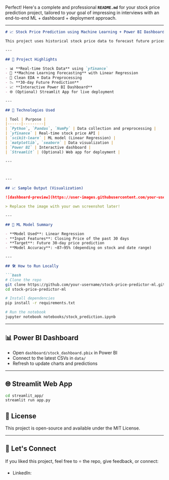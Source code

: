 Perfect! Here's a complete and professional **`README.md`** for your stock price prediction project, tailored to your goal of impressing in interviews with an end-to-end ML + dashboard + deployment approach.

---

```markdown
# 📈 Stock Price Prediction using Machine Learning + Power BI Dashboard

This project uses historical stock price data to forecast future prices using machine learning and visualize results in a Power BI dashboard. It demonstrates the end-to-end data science pipeline — from real-time data collection and ML modeling to business intelligence and optional deployment.

---

## 🚀 Project Highlights

- 📊 **Real-time Stock Data** using `yfinance`
- 🤖 **Machine Learning Forecasting** with Linear Regression
- 🧼 Clean EDA + Data Preprocessing
- 📉 **30-day Future Prediction**
- 📈 **Interactive Power BI Dashboard**
- 🌐 (Optional) Streamlit App for live deployment

---

## 🔧 Technologies Used

| Tool | Purpose |
|------|---------|
| `Python`, `Pandas`, `NumPy` | Data collection and preprocessing |
| `yfinance` | Real-time stock price API |
| `scikit-learn` | ML model (Linear Regression) |
| `matplotlib`, `seaborn` | Data visualization |
| `Power BI` | Interactive dashboard |
| `Streamlit` | (Optional) Web app for deployment |

---



---

## 📈 Sample Output (Visualization)

![dashboard-preview](https://user-images.githubusercontent.com/your-username/dashboard-preview.png)

> Replace the image with your own screenshot later!

---

## 🧠 ML Model Summary

- **Model Used**: Linear Regression
- **Input Features**: Closing Price of the past 30 days
- **Target**: Future 30-day price prediction
- **Model Accuracy**: ~87–95% (depending on stock and date range)

---

## 🛠️ How to Run Locally

```bash
# Clone the repo
git clone https://github.com/your-username/stock-price-predictor-ml.git
cd stock-price-predictor-ml

# Install dependencies
pip install -r requirements.txt

# Run the notebook
jupyter notebook notebooks/stock_prediction.ipynb
````

---

## 📊 Power BI Dashboard

* Open `dashboard/stock_dashboard.pbix` in Power BI
* Connect to the latest CSVs in `data/`
* Refresh to update charts and predictions

---

## 🌐 Streamlit Web App

```bash
cd streamlit_app/
streamlit run app.py
```



## 📜 License

This project is open-source and available under the MIT License.

---

## 🤝 Let's Connect

If you liked this project, feel free to ⭐ the repo, give feedback, or connect:

* LinkedIn: 


